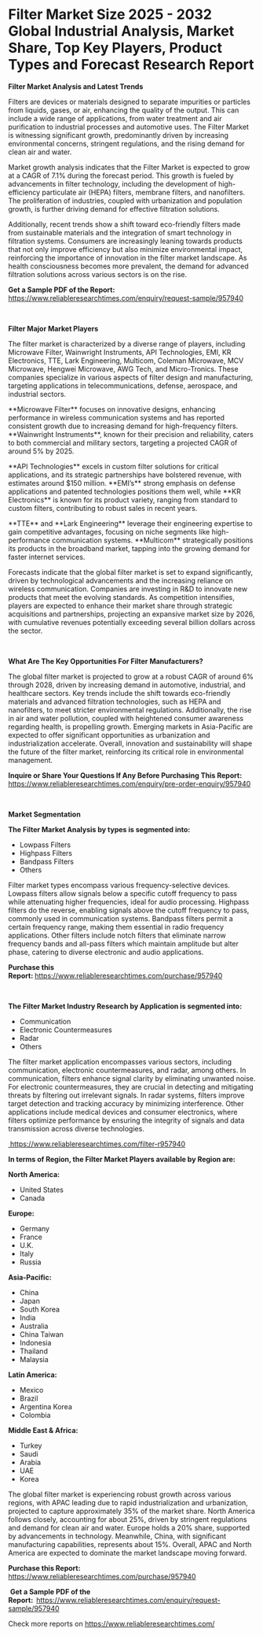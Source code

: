 <p><h1>Filter Market Size 2025 - 2032 Global Industrial Analysis, Market Share, Top Key Players, Product Types and Forecast Research Report</h1></p><p><strong>Filter Market Analysis and Latest Trends</strong></p>
<p><p>Filters are devices or materials designed to separate impurities or particles from liquids, gases, or air, enhancing the quality of the output. This can include a wide range of applications, from water treatment and air purification to industrial processes and automotive uses. The Filter Market is witnessing significant growth, predominantly driven by increasing environmental concerns, stringent regulations, and the rising demand for clean air and water.</p><p>Market growth analysis indicates that the Filter Market is expected to grow at a CAGR of 7.1% during the forecast period. This growth is fueled by advancements in filter technology, including the development of high-efficiency particulate air (HEPA) filters, membrane filters, and nanofilters. The proliferation of industries, coupled with urbanization and population growth, is further driving demand for effective filtration solutions.</p><p>Additionally, recent trends show a shift toward eco-friendly filters made from sustainable materials and the integration of smart technology in filtration systems. Consumers are increasingly leaning towards products that not only improve efficiency but also minimize environmental impact, reinforcing the importance of innovation in the filter market landscape. As health consciousness becomes more prevalent, the demand for advanced filtration solutions across various sectors is on the rise.</p></p>
<p><strong>Get a Sample PDF of the Report:&nbsp;</strong> <a href="https://www.reliableresearchtimes.com/enquiry/request-sample/957940?utm_campaign=3047&utm_medium=2&utm_source=Github&utm_content=ia&utm_term=06032025&utm_id=filter">https://www.reliableresearchtimes.com/enquiry/request-sample/957940</a></p>
<p>&nbsp;</p>
<p><strong>Filter Major Market Players</strong></p>
<p><p>The filter market is characterized by a diverse range of players, including Microwave Filter, Wainwright Instruments, API Technologies, EMI, KR Electronics, TTE, Lark Engineering, Multicom, Coleman Microwave, MCV Microwave, Hengwei Microwave, AWG Tech, and Micro-Tronics. These companies specialize in various aspects of filter design and manufacturing, targeting applications in telecommunications, defense, aerospace, and industrial sectors.</p><p>**Microwave Filter** focuses on innovative designs, enhancing performance in wireless communication systems and has reported consistent growth due to increasing demand for high-frequency filters. **Wainwright Instruments**, known for their precision and reliability, caters to both commercial and military sectors, targeting a projected CAGR of around 5% by 2025.</p><p>**API Technologies** excels in custom filter solutions for critical applications, and its strategic partnerships have bolstered revenue, with estimates around $150 million. **EMI’s** strong emphasis on defense applications and patented technologies positions them well, while **KR Electronics** is known for its product variety, ranging from standard to custom filters, contributing to robust sales in recent years.</p><p>**TTE** and **Lark Engineering** leverage their engineering expertise to gain competitive advantages, focusing on niche segments like high-performance communication systems. **Multicom** strategically positions its products in the broadband market, tapping into the growing demand for faster internet services.</p><p>Forecasts indicate that the global filter market is set to expand significantly, driven by technological advancements and the increasing reliance on wireless communication. Companies are investing in R&D to innovate new products that meet the evolving standards. As competition intensifies, players are expected to enhance their market share through strategic acquisitions and partnerships, projecting an expansive market size by 2026, with cumulative revenues potentially exceeding several billion dollars across the sector.</p></p>
<p>&nbsp;</p>
<p><strong>What Are The Key Opportunities For Filter Manufacturers?</strong></p>
<p><p>The global filter market is projected to grow at a robust CAGR of around 6% through 2028, driven by increasing demand in automotive, industrial, and healthcare sectors. Key trends include the shift towards eco-friendly materials and advanced filtration technologies, such as HEPA and nanofilters, to meet stricter environmental regulations. Additionally, the rise in air and water pollution, coupled with heightened consumer awareness regarding health, is propelling growth. Emerging markets in Asia-Pacific are expected to offer significant opportunities as urbanization and industrialization accelerate. Overall, innovation and sustainability will shape the future of the filter market, reinforcing its critical role in environmental management.</p></p>
<p><strong>Inquire or Share Your Questions If Any Before Purchasing This Report:</strong> <a href="https://www.reliableresearchtimes.com/enquiry/pre-order-enquiry/957940?utm_campaign=3047&utm_medium=2&utm_source=Github&utm_content=ia&utm_term=06032025&utm_id=filter">https://www.reliableresearchtimes.com/enquiry/pre-order-enquiry/957940</a></p>
<p>&nbsp;</p>
<p><strong>Market Segmentation</strong></p>
<p><strong>The Filter Market Analysis by types is segmented into:</strong></p>
<p><ul><li>Lowpass Filters</li><li>Highpass Filters</li><li>Bandpass Filters</li><li>Others</li></ul></p>
<p><p>Filter market types encompass various frequency-selective devices. Lowpass filters allow signals below a specific cutoff frequency to pass while attenuating higher frequencies, ideal for audio processing. Highpass filters do the reverse, enabling signals above the cutoff frequency to pass, commonly used in communication systems. Bandpass filters permit a certain frequency range, making them essential in radio frequency applications. Other filters include notch filters that eliminate narrow frequency bands and all-pass filters which maintain amplitude but alter phase, catering to diverse electronic and audio applications.</p></p>
<p><strong>Purchase this Report:&nbsp;</strong><a href="https://www.reliableresearchtimes.com/purchase/957940?utm_campaign=3047&utm_medium=2&utm_source=Github&utm_content=ia&utm_term=06032025&utm_id=filter">https://www.reliableresearchtimes.com/purchase/957940</a></p>
<p>&nbsp;</p>
<p><strong>The Filter Market Industry Research by Application is segmented into:</strong></p>
<p><ul><li>Communication</li><li>Electronic Countermeasures</li><li>Radar</li><li>Others</li></ul></p>
<p><p>The filter market application encompasses various sectors, including communication, electronic countermeasures, and radar, among others. In communication, filters enhance signal clarity by eliminating unwanted noise. For electronic countermeasures, they are crucial in detecting and mitigating threats by filtering out irrelevant signals. In radar systems, filters improve target detection and tracking accuracy by minimizing interference. Other applications include medical devices and consumer electronics, where filters optimize performance by ensuring the integrity of signals and data transmission across diverse technologies.</p></p>
<p><a href="https://www.reliableresearchtimes.com/filter-r957940?utm_campaign=3047&utm_medium=2&utm_source=Github&utm_content=ia&utm_term=06032025&utm_id=filter">&nbsp;https://www.reliableresearchtimes.com/filter-r957940</a></p>
<p><strong>In terms of Region, the Filter Market Players available by Region are:</strong></p>
<p>
    <p> <strong> North America: </strong>
        <ul>
            <li>United States</li>
            <li>Canada</li>
        </ul>
        </p> 
    <p> <strong> Europe: </strong>
        <ul>
            <li>Germany</li>
            <li>France</li>
            <li>U.K.</li>
            <li>Italy</li>
            <li>Russia</li>
        </ul>
        </p> 
    <p> <strong> Asia-Pacific: </strong>
        <ul>
            <li>China</li>
            <li>Japan</li>
            <li>South Korea</li>
            <li>India</li>
            <li>Australia</li>
            <li>China Taiwan</li>
            <li>Indonesia</li>
            <li>Thailand</li>
            <li>Malaysia</li>
        </ul>
        </p> 
    <p> <strong> Latin America: </strong>
        <ul>
            <li>Mexico</li>
            <li>Brazil</li>
            <li>Argentina Korea</li>
            <li>Colombia</li>
        </ul>
        </p> 
    <p> <strong> Middle East & Africa: </strong>
        <ul>
            <li>Turkey</li>
            <li>Saudi</li>
            <li>Arabia</li>
            <li>UAE</li>
            <li>Korea</li>
        </ul>
    </p>
    </p>
<p><p>The global filter market is experiencing robust growth across various regions, with APAC leading due to rapid industrialization and urbanization, projected to capture approximately 35% of the market share. North America follows closely, accounting for about 25%, driven by stringent regulations and demand for clean air and water. Europe holds a 20% share, supported by advancements in technology. Meanwhile, China, with significant manufacturing capabilities, represents about 15%. Overall, APAC and North America are expected to dominate the market landscape moving forward.</p></p>
<p><strong>Purchase this Report: </strong><a href="https://www.reliableresearchtimes.com/purchase/957940?utm_campaign=3047&utm_medium=2&utm_source=Github&utm_content=ia&utm_term=06032025&utm_id=filter">https://www.reliableresearchtimes.com/purchase/957940</a></p>
<p>&nbsp;<strong>Get a Sample PDF of the Report:&nbsp;&nbsp;</strong><a href="https://www.reliableresearchtimes.com/enquiry/request-sample/957940?utm_campaign=3047&utm_medium=2&utm_source=Github&utm_content=ia&utm_term=06032025&utm_id=filter">https://www.reliableresearchtimes.com/enquiry/request-sample/957940</a></p>
<p><strong></strong></p>
<p>Check more reports on <a href="https://www.reliableresearchtimes.com/?utm_campaign=3047&utm_medium=2&utm_source=Github&utm_content=ia&utm_term=06032025&utm_id=filter">https://www.reliableresearchtimes.com/</a></p>